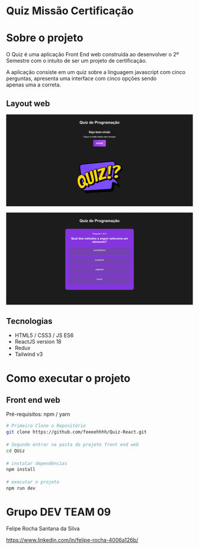 # Quiz Missão Certificação

# Sobre o projeto

O Quiz é uma aplicação Front End web construída ao desenvolver o 2º Semestre com o intuito de ser um projeto de certificação.

A aplicação consiste em um quiz sobre a linguagem javascript com cinco perguntas, apresenta uma interface com cinco opções sendo apenas uma a correta.
## Layout web
![Web 1](https://github.com/feeeehhhh/Quiz-React/blob/master/assets/image1.png)

![Web 2](https://github.com/feeeehhhh/Quiz-React/blob/master/assets/image2.png)

## Tecnologias
- HTML5 / CSS3 / JS ES6
- ReactJS version 18
- Redux
- Tailwind v3

# Como executar o projeto

## Front end web
Pré-requisitos: npm / yarn 

```bash
# Primeiro Clone o Repositório
git clone https://github.com/feeeehhhh/Quiz-React.git

# Segundo entrar na pasta do projeto front end web
cd QUiz

# instalar dependências
npm install

# executar o projeto
npm run dev
```

# Grupo DEV TEAM 09
Felipe Rocha Santana da Silva

https://www.linkedin.com/in/felipe-rocha-4006a126b/



